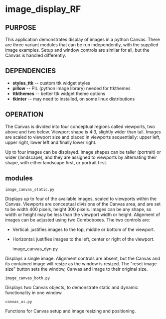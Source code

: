 # image_display_RF
## PURPOSE
This application demonstrates display of images in a python Canvas. 
There are three variant modules that can be run independently, with the
supplied image examples. Setup and window controls are similar for all, but
the Canvas is handled differently.

## DEPENDENCIES
- **styles_ttk** -- custom ttk widget styles
- **pillow** -- PIL (python image library) needed for ttkthemes
- **ttkthemes** -- better ttk widget theme options
- **tkinter** -- may need to installed, on some linux distributions

## OPERATION
The Canvas is divided into four conceptual regions called viewports, two above
and two below. Viewport shape is 4:3, slightly wider than tall.
Images are scaled to viewport size and placed in viewports sequentially: 
upper left, upper right, lower left and finally lower right.

Up to four images can be displayed. Image shapes can be taller (portrait)
or wider (landscape), and they are assigned to viewports by alternating their
shape, with either landscape first, or portrait first.

## modules
    image_canvas_static.py

Displays up to four of the available images, scaled to viewports within
the Canvas. Viewports are conceptual divisions of the Canvas area, and are
set to be width 400 pixels, height 300 pixels. Images can be any shape, so
width or height may be less than the viewport width or height. Alignment
of images can be adjusted using two Comboboxes. The two controls are:

- Vertical: justifies images to the top, middle or bottom of the viewport.
- Horizontal: justifies images to the left, center or right of the viewport.


    image_canvas_dyn.py

Displays a single image. Alignment controls are absent, but the Canvas and
its contained image will resize as the window is resized. The "reset image size"
button sets the window, Canvas and image to their original size.

    image_canvas_both.py

Displays two Canvas objects, to demonstrate static and dynamic functionality
in one window.

    canvas_ui.py

Functions for Canvas setup and image resizing and positioning.